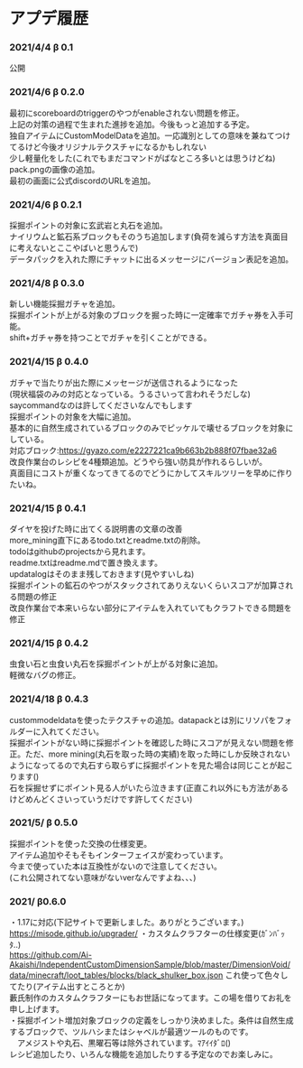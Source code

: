 # アプデ履歴

### 2021/4/4 β 0.1
公開
### 2021/4/6  β 0.2.0 
最初にscoreboardのtriggerのやつがenableされない問題を修正。  
上記の対策の過程で生まれた進捗を追加。今後もっと追加する予定。  
独自アイテムにCustomModelDataを追加。一応識別としての意味を兼ねてつけてるけど今後オリジナルテクスチャになるかもしれない  
少し軽量化をした(これでもまだコマンドがばなところ多いとは思うけどね)  
pack.pngの画像の追加。  
最初の画面に公式discordのURLを追加。  
### 2021/4/6 β 0.2.1
採掘ポイントの対象に玄武岩と丸石を追加。  
ナイリウムと鉱石系ブロックもそのうち追加します(負荷を減らす方法を真面目に考えないとここやばいと思うんで)  
データパックを入れた際にチャットに出るメッセージにバージョン表記を追加。  
### 2021/4/8 β 0.3.0
新しい機能採掘ガチャを追加。  
採掘ポイントが上がる対象のブロックを掘った時に一定確率でガチャ券を入手可能。  
shift+ガチャ券を持つことでガチャを引くことができる。  
### 2021/4/15 β 0.4.0
ガチャで当たりが出た際にメッセージが送信されるようになった  
(現状福袋のみの対応となっている。うるさいって言われそうだしな)  
saycommandなのは許してくださいなんでもします  
採掘ポイントの対象を大幅に追加。  
基本的に自然生成されているブロックのみでピッケルで壊せるブロックを対象にしている。  
対応ブロック:https://gyazo.com/e2227221ca9b663b2b888f07fbae32a6  
改良作業台のレシピを4種類追加。どうやら強い防具が作れるらしいが。  
真面目にコストが重くなってきてるのでどうにかしてスキルツリーを早めに作りたいね。  
### 2021/4/15 β 0.4.1
ダイヤを投げた時に出てくる説明書の文章の改善  
more_mining直下にあるtodo.txtとreadme.txtの削除。  
todoはgithubのprojectsから見れます。  
readme.txtはreadme.mdで置き換えます。  
updatalogはそのまま残しておきます(見やすいしね)  
採掘ポイントの鉱石のやつがスタックされてありえないくらいスコアが加算される問題の修正  
改良作業台で本来いらない部分にアイテムを入れていてもクラフトできる問題を修正  
### 2021/4/15 β 0.4.2
虫食い石と虫食い丸石を採掘ポイントが上がる対象に追加。  
軽微なバグの修正。  
### 2021/4/18 β 0.4.3
custommodeldataを使ったテクスチャの追加。datapackとは別にリソパをフォルダーに入れてください。  
採掘ポイントがない時に採掘ポイントを確認した時にスコアが見えない問題を修正。ただ、more mining(丸石を取った時の実績)を取った時にしか反映されないようになってるので丸石すら取らずに採掘ポイントを見た場合は同じことが起こります()  
石を採掘せずにポイント見る人がいたら泣きます(正直これ以外にも方法があるけどめんどくさいっていうだけです許してください)  
### 2021/5/ β 0.5.0
採掘ポイントを使った交換の仕様変更。  
アイテム追加やそもそもインターフェイスが変わっています。  
今まで使っていた本は互換性がないので注意してください。  
(これ公開されてない意味がないverなんですよね、、、)  
### 2021/ β0.6.0
・1.17に対応(下記サイトで更新しました。ありがとうございます。)  
https://misode.github.io/upgrader/ 
・カスタムクラフターの仕様変更(ｶﾞﾝﾊﾞｯﾀ..)  
https://github.com/Ai-Akaishi/IndependentCustomDimensionSample/blob/master/DimensionVoid/data/minecraft/loot_tables/blocks/black_shulker_box.json これ使って色々してたり(アイテム出すところとか)  
藪氏制作のカスタムクラフターにもお世話になってます。この場を借りてお礼を申し上げます。  
・採掘ポイント増加対象ブロックの定義をしっかり決めました。条件は自然生成するブロックで、ツルハシまたはシャベルが最適ツールのものです。  
　アメジストや丸石、黒曜石等は除外されています。ﾏｱｲｲﾀﾞﾛ()  
レシピ追加したり、いろんな機能を追加したりする予定なのでお楽しみに。  
